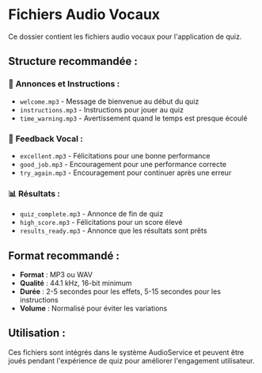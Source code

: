 # Fichiers Audio Vocaux

Ce dossier contient les fichiers audio vocaux pour l'application de quiz.

## Structure recommandée :

### 📢 **Annonces et Instructions :**
- `welcome.mp3` - Message de bienvenue au début du quiz
- `instructions.mp3` - Instructions pour jouer au quiz
- `time_warning.mp3` - Avertissement quand le temps est presque écoulé

### 🎯 **Feedback Vocal :**
- `excellent.mp3` - Félicitations pour une bonne performance
- `good_job.mp3` - Encouragement pour une performance correcte
- `try_again.mp3` - Encouragement pour continuer après une erreur

### 📊 **Résultats :**
- `quiz_complete.mp3` - Annonce de fin de quiz
- `high_score.mp3` - Félicitations pour un score élevé
- `results_ready.mp3` - Annonce que les résultats sont prêts

## Format recommandé :
- **Format** : MP3 ou WAV
- **Qualité** : 44.1 kHz, 16-bit minimum
- **Durée** : 2-5 secondes pour les effets, 5-15 secondes pour les instructions
- **Volume** : Normalisé pour éviter les variations

## Utilisation :
Ces fichiers sont intégrés dans le système AudioService et peuvent être joués pendant l'expérience de quiz pour améliorer l'engagement utilisateur.

